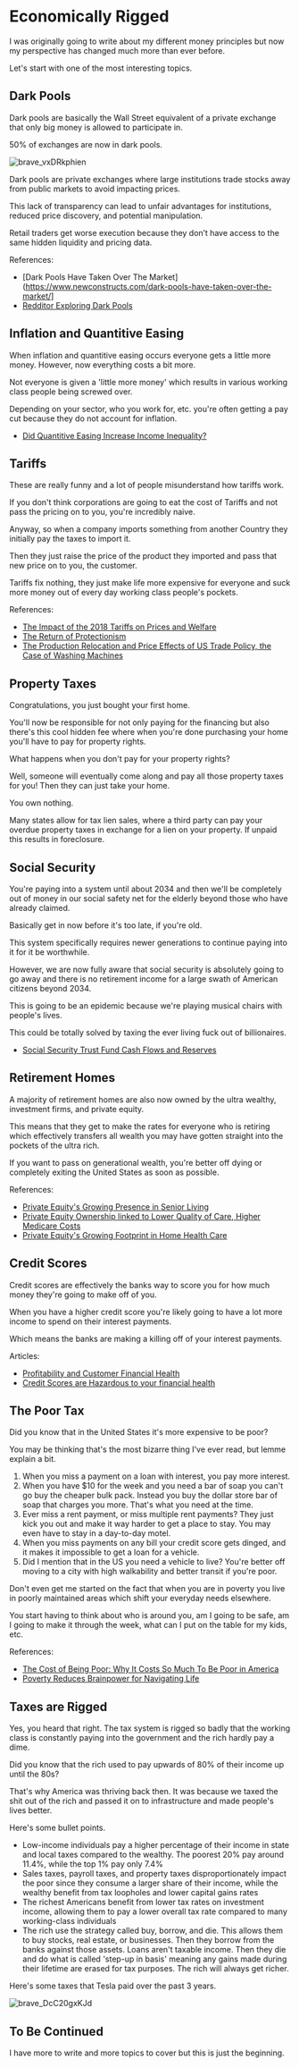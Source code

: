 # Economically Rigged

I was originally going to write about my different money principles but now my perspective has changed much more than ever before.

Let's start with one of the most interesting topics.

## Dark Pools

Dark pools are basically the Wall Street equivalent of a private exchange that only big money is allowed to participate in.

50% of exchanges are now in dark pools.

![brave_vxDRkphien](https://github.com/user-attachments/assets/c5a03580-daf1-4b93-8c63-41fd1a12eed0)

Dark pools are private exchanges where large institutions trade stocks away from public markets to avoid impacting prices. 

This lack of transparency can lead to unfair advantages for institutions, reduced price discovery, and potential manipulation. 

Retail traders get worse execution because they don’t have access to the same hidden liquidity and pricing data.

References:

- [Dark Pools Have Taken Over The Market](https://www.newconstructs.com/dark-pools-have-taken-over-the-market/]
- [Redditor Exploring Dark Pools](https://www.reddit.com/r/Superstonk/comments/mv5kbm/deep_dive_into_dark_pool_trading_how_they_might/)

## Inflation and Quantitive Easing

When inflation and quantitive easing occurs everyone gets a little more money. However, now everything costs a bit more.

Not everyone is given a 'little more money' which results in various working class people being screwed over.

Depending on your sector, who you work for, etc. you're often getting a pay cut because they do not account for inflation.

- [Did Quantitive Easing Increase Income Inequality?](https://www.cepweb.org/wp-content/uploads/2017/11/Montecino-paper.pd)

## Tariffs

These are really funny and a lot of people misunderstand how tariffs work. 

If you don't think corporations are going to eat the cost of Tariffs and not pass the pricing on to you, you're incredibly naive.

Anyway, so when a company imports something from another Country they initially pay the taxes to import it.

Then they just raise the price of the product they imported and pass that new price on to you, the customer.

Tariffs fix nothing, they just make life more expensive for everyone and suck more money out of every day working class people's pockets.

References:

- [The Impact of the 2018 Tariffs on Prices and Welfare](https://www.aeaweb.org/articles?id=10.1257%2Fjep.33.4.187)
- [The Return of Protectionism](https://patrick-kennedy.github.io/files/RTP_FGKK_QJE_2020.pdf)
- [The Production Relocation and Price Effects of US Trade Policy, the Case of Washing Machines](https://pubs.aeaweb.org/doi/pdfplus/10.1257/aer.20190611)

## Property Taxes

Congratulations, you just bought your first home. 

You'll now be responsible for not only paying for the financing but also there's this cool hidden fee where when you're done purchasing your home you'll have to pay for property rights.

What happens when you don't pay for your property rights?

Well, someone will eventually come along and pay all those property taxes for you! Then they can just take your home.

You own nothing.

Many states allow for tax lien sales, where a third party can pay your overdue property taxes in exchange for a lien on your property. If unpaid this results in foreclosure.

## Social Security

You're paying into a system until about 2034 and then we'll be completely out of money in our social safety net for the elderly beyond those who have already claimed.

Basically get in now before it's too late, if you're old.

This system specifically requires newer generations to continue paying into it for it be worthwhile.

However, we are now fully aware that social security is absolutely going to go away and there is no retirement income for a large swath of American citizens beyond 2034.

This is going to be an epidemic because we're playing musical chairs with people's lives.

This could be totally solved by taxing the ever living fuck out of billionaires.

- [Social Security Trust Fund Cash Flows and Reserves](https://www.ssa.gov/policy/docs/ssb/v75n1/v75n1p1.html)

## Retirement Homes

A majority of retirement homes are also now owned by the ultra wealthy, investment firms, and private equity.

This means that they get to make the rates for everyone who is retiring which effectively transfers all wealth you may have gotten straight into the pockets of the ultra rich.

If you want to pass on generational wealth, you're better off dying or completely exiting the United States as soon as possible.

References:

- [Private Equity's Growing Presence in Senior Living](https://pestakeholder.org/news/private-equitys-growing-presence-in-senior-living/)
- [Private Equity Ownership linked to Lower Quality of Care, Higher Medicare Costs](https://news.weill.cornell.edu/news/2021/11/private-equity-ownership-of-nursing-homes-linked-to-lower-quality-of-care-higher)
- [Private Equity's Growing Footprint in Home Health Care](https://stateline.org/2024/01/31/private-equitys-growing-footprint-in-home-health-care-draws-scrutiny/)

## Credit Scores

Credit scores are effectively the banks way to score you for how much money they're going to make off of you.

When you have a higher credit score you're likely going to have a lot more income to spend on their interest payments.

Which means the banks are making a killing off of your interest payments.

Articles:

- [Profitability and Customer Financial Health](https://www.fico.com/blogs/profitability-and-customer-financial-health-retail-banking)
- [Credit Scores are Hazardous to your financial health](https://www.ft.com/content/f6f71a95-9e43-41c3-9a53-f577d31832a4)


## The Poor Tax

Did you know that in the United States it's more expensive to be poor?

You may be thinking that's the most bizarre thing I've ever read, but lemme explain a bit.

1. When you miss a payment on a loan with interest, you pay more interest.
2. When you have $10 for the week and you need a bar of soap you can't go buy the cheaper bulk pack. Instead you buy the dollar store bar of soap that charges you more. That's what you need at the time.
3. Ever miss a rent payment, or miss multiple rent payments? They just kick you out and make it way harder to get a place to stay. You may even have to stay in a day-to-day motel.
4. When you miss payments on any bill your credit score gets dinged, and it makes it impossible to get a loan for a vehicle.
5. Did I mention that in the US you need a vehicle to live? You're better off moving to a city with high walkability and better transit if you're poor.

Don't even get me started on the fact that when you are in poverty you live in poorly maintained areas which shift your everyday needs elsewhere.

You start having to think about who is around you, am I going to be safe, am I going to make it through the week, what can I put on the table for my kids, etc.

References:

- [The Cost of Being Poor: Why It Costs So Much To Be Poor in America](https://finmasters.com/cost-of-being-poor/)
- [Poverty Reduces Brainpower for Navigating Life](https://www.princeton.edu/news/2013/08/29/poor-concentration-poverty-reduces-brainpower-needed-navigating-other-areas-life)

## Taxes are Rigged

Yes, you heard that right. The tax system is rigged so badly that the working class is constantly paying into the government and the rich hardly pay a dime.

Did you know that the rich used to pay upwards of 80% of their income up until the 80s?

That's why America was thriving back then. It was because we taxed the shit out of the rich and passed it on to infrastructure and made people's lives better.

Here's some bullet points.

- Low-income individuals pay a higher percentage of their income in state and local taxes compared to the wealthy. The poorest 20% pay around 11.4%, while the top 1% pay only 7.4%
- Sales taxes, payroll taxes, and property taxes disproportionately impact the poor since they consume a larger share of their income, while the wealthy benefit from tax loopholes and lower capital gains rates
- The richest Americans benefit from lower tax rates on investment income, allowing them to pay a lower overall tax rate compared to many working-class individuals
- The rich use the strategy called buy, borrow, and die. This allows them to buy stocks, real estate, or businesses. Then they borrow from the banks against those assets. Loans aren't taxable income. Then they die and do what is called 'step-up in basis' meaning any gains made during their lifetime are erased for tax purposes. The rich will always get richer.

Here's some taxes that Tesla paid over the past 3 years.

![brave_DcC20gxKJd](https://github.com/user-attachments/assets/edd4e72e-3851-406b-a1be-4c9cc4502587)

## To Be Continued

I have more to write and more topics to cover but this is just the beginning.
